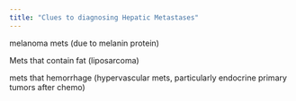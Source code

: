 ```yaml
---
title: "Clues to diagnosing Hepatic Metastases"
---
```

melanoma mets (due to melanin protein)

Mets that contain fat (liposarcoma) 

mets that hemorrhage (hypervascular mets, particularly endocrine primary tumors after chemo)

